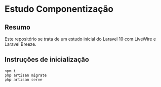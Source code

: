 # Estudo Componentização

## Resumo

Este repositório se trata de um estudo inicial do Laravel 10 com LiveWire e Laravel Breeze.

## Instruções de inicialização

```
npm i
php artisan migrate
php artisan serve
```
